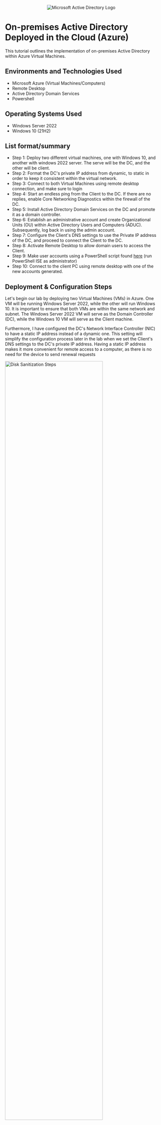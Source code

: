 <p align="center">
<img src="https://imgur.com/p73SOo9.png" alt="Microsoft Active Directory Logo"/>
</p>

<h1>On-premises Active Directory Deployed in the Cloud (Azure)</h1>
This tutorial outlines the implementation of on-premises Active Directory within Azure Virtual Machines.<br />


<h2>Environments and Technologies Used</h2>

- Microsoft Azure (Virtual Machines/Computers)
- Remote Desktop
- Active Directory Domain Services
- Powershell

<h2>Operating Systems Used </h2>

- Windows Server 2022
- Windows 10 (21H2)

<h2>List format/summary</h2>

- Step 1: Deploy two different virtual machines, one with Windows 10, and another with windows 2022 server. The serve will be the DC, and the other will be client.
- Step 2: Format the DC's private IP address from dynamic, to static in order to keep it consistent within the virtual network.
- Step 3: Connect to both Virtual Machines using remote desktop connection, and make sure to login
- Step 4: Start an endless ping from the Client to the DC. If there are no replies, enable Core Networking Diagnostics within the firewall of the DC.
- Step 5: Install Active Directory Domain Services on the DC and promote it as a domain controller.
- Step 6: Establish an administrative account and create Organizational Units (OU) within Active Directory Users and Computers (ADUC). Subsequently, log back in using the admin account.
- Step 7: Configure the Client's DNS settings to use the Private IP address of the DC, and proceed to connect the Client to the DC.
- Step 8: Activate Remote Desktop to allow domain users to access the Client.
- Step 9: Make user accounts using a PowerShell script found <a href="https://github.com/joshmadakor1/AD_PS/blob/master/Generate-Names-Create-Users.ps1">here</a> (run PowerShell ISE as administrator)
- Step 10: Connect to the client PC using remote desktop with one of the new accounts generated.

<h2>Deployment & Configuration Steps</h2>

Let's begin our lab by deploying two Virtual Machines (VMs) in Azure. One VM will be running Windows Server 2022, while the other will run Windows 10. It is important to ensure that both VMs are within the same network and subnet. The Windows Server 2022 VM will serve as the Domain Controller (DC), while the Windows 10 VM will serve as the Client machine.

Furthermore, I have configured the DC's Network Interface Controller (NIC) to have a static IP address instead of a dynamic one. This setting will simplify the configuration process later in the lab when we set the Client's DNS settings to the DC's private IP address. Having a static IP address makes it more convenient for remote access to a computer, as there is no need for the device to send renewal requests
<p>
<img src="https://i.imgur.com/xMWxaSv.png" height="80%" width="80%" alt="Disk Sanitization Steps"/>
<br />
<p>
Upon establishing Remote Desktop connections to both VMs, I initiated an ongoing ping from the Client to the DC to verify connectivity. However, the ping requests were timing out. To resolve this, I accessed the Windows Defender Firewall on the DC and enabled Core Networking Diagnostics, specifically the ICMPv4 protocol. This adjustment enabled the DC to respond to the ping requests, as indicated in the command-line interface (CLI).
</p>
<img src="https://i.imgur.com/dnYvUTl.png" height="80%" width="80%" alt="Disk Sanitization Steps"/>
</p>

<p>
Next, we will log back into DC-1 and proceed to install Active Directory Domain Services (AD DS) using the Server Manager Dashboard. After successfully installing AD, I promoted the VM to become a Domain Controller, granting it the ability to manage devices and accounts within the domain. I then configured a new forest with the domain name "mydomain.com". Following the configuration, I restarted the VM and logged back in as the user "mydomain.com\labuser". If the steps were executed correctly, you should now be able to access and run AD Users & Computers as depicted below.
<p>
<img src="https://i.imgur.com/v7QHRGf.png" height="80%" width="80%" alt="Disk Sanitization Steps"/>
</p> 
<img src="https://i.imgur.com/FlamLHS.png" height="80%" width="80%" alt="Disk Sanitization Steps"/>
</p> 
<p>
The setup of Active Directory is complete! We will now proceed to create two Organizational Units (OU) named "_ADMINS" and "_EMPLOYEES". Additionally, we will create a new user named "Jane Doe" with the username "Jane_admin" and assign her the role of Administrator. Jane will be added as a member of the Domain Admins Security Group. To finalize this step, we will log out from the default account and log back in using Jane's credentials.
</p> 
<img src="https://i.imgur.com/5GUzjzt.png" height="80%" width="80%" alt="Disk Sanitization Steps"/>
</p>
<p>
To proceed with the domain setup, I will now join Client-1 to the domain "mydomain.com". Using the Azure portal, we will modify Client-1's DNS settings to reflect the Private IP address of the DC. Once the DNS settings are updated, we will restart Client-1 from within the Azure portal. The provided image below serves as verification that Client-1 is successfully connected to the DC-1 DNS.
</p>
</p>

To enable remote desktop access for non-administrative users on Client-1, we need to log in to Client-1 as an administrator and access the system properties. Within the system properties, select "Remote Desktop" and grant access to "domain users". By enabling this setting for Domain Users, any user accounts within the domain will be able to log into Client-1 as regular users.
</p>
<img src="https://i.imgur.com/fZ2gcOV.png" height="80%" width="80%" alt="Disk Sanitization Steps"/>
<br /> 
</p>
To confirm the ability of normal users to remotely desktop into Client-1, I will utilize a PowerShell script to generate a substantial number of users, specifically 10,000. Once the users are successfully created, we will randomly select one user and establish a remote desktop connection to Client-1. This test will validate the accessibility of normal users to Client-1 via RDP. Also the PowerShell code can be found <a href="https://github.com/joshmadakor1/AD_PS/blob/master/Generate-Names-Create-Users.ps1">here</a>
</p>
<img src="https://i.imgur.com/QBffW1K.png" height="80%" width="80%" alt="Disk Sanitization Steps"/>
</p>
<img src="https://i.imgur.com/Utf0x7S.png" height="80%" width="80%" alt="Disk Sanitization Steps"/>
</p>

<h3>Bonus Step: How to lock and unlock users' accounts and reset passwords</h3>
To unlock a user's account, simply right-click on the user account and select "Properties." From there, navigate to the "Account" tab and click on "Unlock Account." Additionally, you can right-click on the user account and choose "Reset Password..." to reset the password if needed.
<p>
</p>

<p>
</p>

<p>
</p>

Thank you for exploring my Active Directory tutorial! I trust that you gained valuable insights and developed a better understanding of how to utilize Active Directory. I recommend repeating this exercise multiple times to reinforce your knowledge and proficiency in Active Directory. This is particularly beneficial if you are aiming for an IT role where Active Directory is extensively utilized.

<p></p>

**REMEMBER TO DELETE YOUR RESOURCES AS TO NOT EAT UP YOUR CREDIT**
